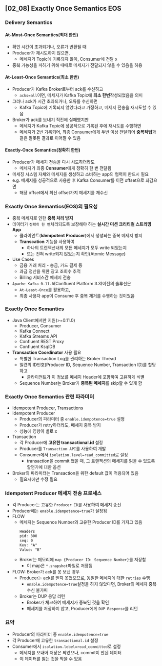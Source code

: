 ## [02_08] Exactly Once Semantics EOS

### Delivery Semantics

#### At-Most-Once Semantics(최대 한번)
- 확인 시간이 초과되거나, 오류가 반환될 때
- Producer가 재시도하지 않으면,
  - 메세지가 Topic에 기록되지 않아, Consumer에 전달 x
- 중복 가능성을 피하기 위해 때때로 메세지가 전달되지 않을 수 있음을 허용

#### At-Least-Once Semantics(최소 한번)
- Producer가 Kafka Broker로부터 ack를 수신하고
  - `acks=all`이면, 메세지가 Kafka Topic에 **최소 한번**작성되었음을 의미
- 그러나 ack가 시간 초과되거나, 오류를 수신하면
  - Kafka Topic에 기록되지 않았다라고 가정하고, 메세지 전송을 재시도할 수 있음
- Broker가 ack를 보내기 직전에 실패했지만
  - 메세지가 Kafka Topic에 성공적으로 기록된 후에 재시도를 수행하면
  - 메세지가 2번 기록되어, 최종 Consumer에게 두번 이상 전달되어 **중복작업**과 같은 잘못된 결과로 이어질 수 있음

#### Exactly-Once Semantics(정확히 한번)
- Producer가 메세지 전송을 다시 시도하더라도
  - 메세지가 최종 **Consumer**에게 정확히 한 번 전달됨
- 메세징 시스템 자체와 메세지를 생성하고 소비하는 app의 협력이 한드시 필요
- e.g. 메세지를 성공적으로 사용한 후 Kafka Consumer를 이전 offset으로 되감으면
  - 해당 offset에서 최신 offset가지 메세지를 재수신

### Exactly Once Semantics(EOS)의 필요성
- 중복 메세지로 인한 **중복 처리 방지**
- 데이터가 `정확히 한 번`처리되도록 보장해야 하는 **실시간 미션 크리티컬 스트리밍 App**
  - 클라이언트(**Idempotent Producer**)에서 생성되는 중복 메세지 방지
  - **Transcation** 기능을 사용하여
    - 하나의 트랜잭션내의 모든 메세지가 모두 write 되었는지
    - 또는 전혀 write되지 않았는지 확인(Atomic Message)
- Use Cases
  - 금융 거래 처리 - 송금, 카드 결제 등
  - 과금 정산을 위한 광고 조회수 추적
  - Billing 서비스간 메세지 전송
- `Apache Kafka 0.11.0`(Confluent Platform 3.3)이전의 솔루션은
  - `At-Least-Once`를 활용하고,
  - 최종 사용자 app이 Consume 후 중복 제거를 수행하는 것이었음

### Exactly Once Semantics
- Java Client에서만 지원(>=0.11.0)
  - Producer, Consumer
  - Kafka Connect
  - Kafka Streams API
  - Confluent REST Proxy
  - Confluent KsqlDB
- **Transaction Coordinator** 사용 필요
  - 특별한 Transaction Log를 관리하는 Broker Thread
  - 일련의 ID번호(Producer ID, Sequence Number, Transaction ID)를 할당하고
    - 클라이언트가 이 정보를 메세지 Header에 포함하여 고유하게 식별
  - Sequence Number는 Broker가 **중복된 메세지**를 skip할 수 있게 함

### Exactly Once Semantics 관련 파라미터
- Idempotent Producer, Transactions
- Idempotent Producer
  - Producer의 파라미터 중 `enable.idempotence=true` 설정
  - Producer가 retry하더라도, 메세지 중복 방지
  - 성능에 영향이 별로 x
- Transaction
  - 각 Producer에 **고유한 transactional.id** 설정
  - Producer를 `Transaction API`를 사용하여 개발
  - Consumer에서 `isolation.level=read_committed`로 설정
    - transaction을 commit 했을 때, 그 트랜잭션의 메세지를 읽을 수 있도록 할껀가에 대한 옵션
- Broker의 파라미터는 Transaction을 위한 default 값이 적용되어 있음
  - 필요시에만 수정 필요

### Idempotent Producer 메세지 전송 프로세스
- 각 Producer는 고유한 `Producer ID`를 사용하여 메세지 송신
- Producer에는 `enable.idempotence=true`가 설정됨
- FLOW
  - 메세지는 Sequence Number와 고유한 Producer ID를 가지고 있음
    ```md
    Headers
    pid: 300
    seq: 0
    Key: "A"
    Value: "B"
    ```
  - Broker는 메모리에 `map {Producer ID: Sequence Number}`를 저장함
    - 이 map은 `*.snapshot`파일로 저장됨
- FLOW: Broker가 ack를 못 보낸 경우
  - Producer는 ack를 받지 못했으므로, 동일한 메세지에 대한 `retries` 수행
    - `enable.idempotence=true`설정을 하지 않았다면, Broker의 메세지 중복 수신 불가피
  - Broker는 DUP 응답 리턴
    - Broker가 체크하여 메세지가 중복된 것을 확인
    - 메세지를 저장하지 않고, Producer에게 `DUP Response`를 리턴

### 요약
- Producer의 파라미터 중 `enable.idempotence=true`
- 각 Producer에 고유한 `transactional.id` 설정
- Consumer에서 `isolation.lebel=read_committed`로 설정
  - 메세지를 보내어 저장은 되었으나, commit이 안된 데이터
  - 이 데이터를 읽는 것을 막을 수 있음 
